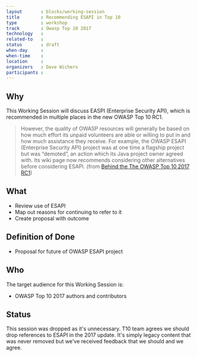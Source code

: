 ```yaml
---
layout       : blocks/working-session
title        : Recommending ESAPI in Top 10
type         : workshop
track        : Owasp Top 10 2017
technology   :
related-to   :
status       : draft
when-day     : 
when-time    : 
location     : 
organizers   : Dave Wichers
participants :
---
```


## Why

This Working Session will discuss EASPI (Enterprise Security API), which is recommended in multiple places in the new OWASP Top 10 RC1.

> However, the quality of OWASP resources will generally be based on how much effort its unpaid volunteers are able or willing to put in and how much assistance they receive. For example, the OWASP ESAPI (Enterprise Security API) project was at one time a flagship project but was “demoted”, an action which its Java project owner agreed with. Its wiki page now recommends considering other alternatives before considering ESAPI.
(from [Behind the The OWASP Top 10 2017 RC1](https://medium.com/@JoshCGrossman/behind-the-the-owasp-top-10-2017-rc1-df43236f79ff))

## What

 - Review use of ESAPI
 - Map out reasons for continuing to refer to it
 - Create proposal with outcome
 
## Definition of Done

- Proposal for future of OWASP ESAPI project

## Who

The target audience for this Working Session is:

 - OWASP Top 10 2017 authors and contributors

## Status

This session was dropped as it's unnecessary. T10 team agrees we should drop references to ESAPI in the 2017 update. It's simply legacy content that was never removed but we've received feedback that we should and we agree.
